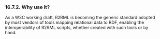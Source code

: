 <div id="r2rmlwhy" class="section">

<div class="titlepage">

<div>

<div>

### 16.7.2. Why use it?

</div>

</div>

</div>

As a W3C working draft, R2RML is becoming the generic standard adopted
by most vendors of tools mapping relational data to RDF, enabling the
interoperability of R2RML scripts, whether created with such tools or by
hand.

</div>
